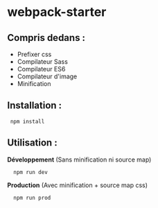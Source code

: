 webpack-starter
=============


Compris dedans :
--

* Prefixer css
* Compilateur Sass
* Compilateur ES6
* Compilateur d'image
* Minification


Installation :
--

     npm install



Utilisation :
--

**Développement** (Sans minification ni source map)

      npm run dev


**Production** (Avec minification + source map css)

      npm run prod